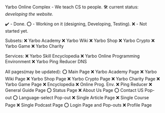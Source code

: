 Yarbo Online Complex - We teach CS to people.
🛠️ current status: *developing the website.*

✔️ - Done.
⭕ - Working on it (designing, Developing, Testing).
❌ - Not started yet.

Subsets:
❌ Yarbo Academy
❌ Yarbo Wiki
❌ Yarbo Shop
❌ Yarbo Crypto
❌ Yarbo Game
❌ Yarbo Charity

Services:
❌ Yarbo Skill Encyclopedia
❌ Yarbo Online Programming Environment
❌ Yarbo Ping Reducer DNS

All pages(may be updated):
⭕ Main Page
❌ Yarbo Academy Page
❌ Yarbo Wiki Page
❌ Yarbo Shop Page
❌ Yarbo Crypto Page
❌ Yarbo Charity Page
❌ Yarbo Game Page
❌ Encyclopedia
❌ Online Prog. Env.
❌ Ping Reducer
❌ General Guide Page
⭕ Status Page
❌ About Us Page
⭕ Contact US Pop-out
⭕ Language-select Pop-out
❌ Single Article Page
❌ Single Course Page
❌ Single Podcast Page
⭕ Login Page and Pop-outs
❌ Profile Page
 
